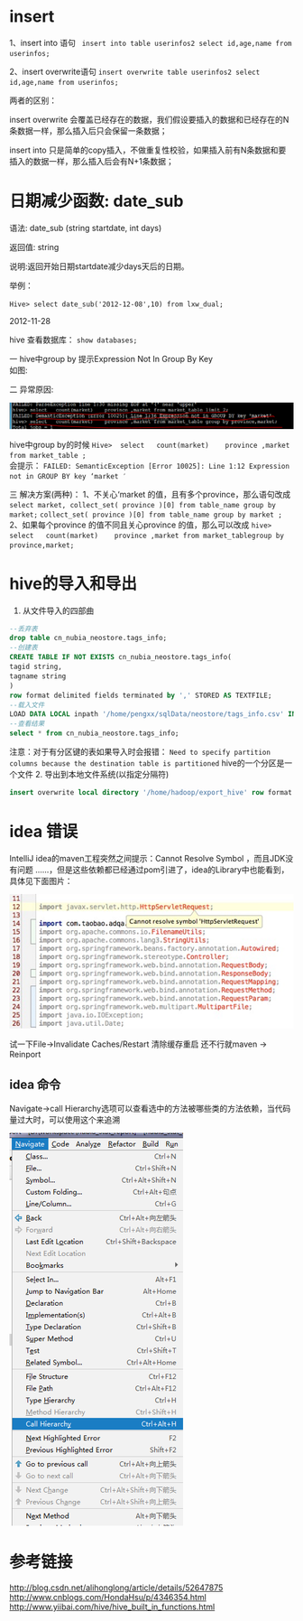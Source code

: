 # insert #
1、insert  into 语句
` insert into table userinfos2 select id,age,name from userinfos;`

2、insert overwrite语句
`insert overwrite table userinfos2 select id,age,name from userinfos;`

两者的区别：

insert overwrite 会覆盖已经存在的数据，我们假设要插入的数据和已经存在的N条数据一样，那么插入后只会保留一条数据；

insert into 只是简单的copy插入，不做重复性校验，如果插入前有N条数据和要插入的数据一样，那么插入后会有N+1条数据；


# 日期减少函数: date_sub #
语法: date_sub (string startdate, int days)

返回值: string

说明:返回开始日期startdate减少days天后的日期。

举例：

`Hive> select date_sub('2012-12-08',10) from lxw_dual;`

2012-11-28

hive 查看数据库：
`show databases;`

一 hive中group by 提示Expression Not In Group By Key   
 如图:



二  异常原因:

![enter description here][1]

hive中group by的时候
`Hive>  select   count(market)    province ,market  from market_table ; `  
会提示：
`FAILED: SemanticException [Error 10025]: Line 1:12 Expression not in GROUP BY key ‘market ′`

三 解决方案(两种)：
1、不关心‘market 的值，且有多个province，那么语句改成
`select market, collect_set( province )[0] from table_name group by  market;`
`collect_set( province )[0] from table_name group by market ;`
2、如果每个province 的值不同且关心province 的值，那么可以改成
`hive>  select   count(market)    province ,market from market_tablegroup by province,market; `


# hive的导入和导出 #

1. 从文件导入的四部曲
```sql
--丢弃表
drop table cn_nubia_neostore.tags_info;
--创建表
CREATE TABLE IF NOT EXISTS cn_nubia_neostore.tags_info(
tagid string,
tagname string
)
row format delimited fields terminated by ',' STORED AS TEXTFILE;
--载入文件
LOAD DATA LOCAL inpath '/home/pengxx/sqlData/neostore/tags_info.csv' INTO TABLE cn_nubia_neostore.tags_info;
--查看结果
select * from cn_nubia_neostore.tags_info;
```
注意：对于有分区键的表如果导入时会报错：
`Need to specify partition columns because the destination table is partitioned`
hive的一个分区是一个文件
2. 导出到本地文件系统(以指定分隔符)
```sql
insert overwrite local directory '/home/hadoop/export_hive' row format delimitedfields terminated by ',' select * from a;
```


# idea 错误 #
IntelliJ idea的maven工程突然之间提示：Cannot Resolve Symbol ，而且JDK没有问题 ......，但是这些依赖都已经通过pom引进了，idea的Library中也能看到，具体见下面图片：

![enter description here][2]

试一下File->Invalidate Caches/Restart 清除缓存重启 还不行就maven -> Reinport

## idea 命令 ##
Navigate->call Hierarchy选项可以查看选中的方法被哪些类的方法依赖，当代码量过大时，可以使用这个来追溯

![enter description here][3]


# 参考链接 #
http://blog.csdn.net/alihonglong/article/details/52647875
http://www.cnblogs.com/HondaHsu/p/4346354.html
http://www.yiibai.com/hive/hive_built_in_functions.html


  [1]: ./images/1504664486657.jpg
  [2]: ./images/1504766493168.jpg
  [3]: ./images/1505873577127.jpg